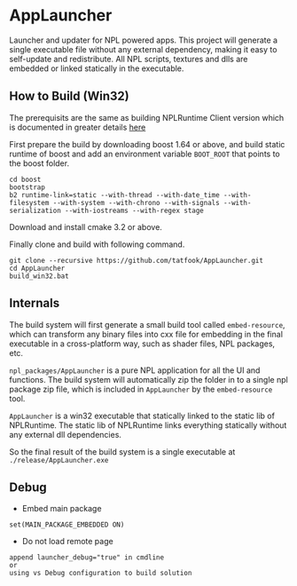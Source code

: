 # AppLauncher
Launcher and updater for NPL powered apps. This project will generate a single executable file 
without any external dependency, making it easy to self-update and redistribute. 
All NPL scripts, textures and dlls are embedded or linked statically in the executable.

## How to Build (Win32)
The prerequisits are the same as building NPLRuntime Client version which is documented 
in greater details [here](https://github.com/LiXizhi/NPLRuntime/wiki/InstallGuide#install-on-windows-from-source)

First prepare the build by downloading boost 1.64 or above, and build static runtime of boost and add
an environment variable `BOOT_ROOT` that points to the boost folder. 
```
cd boost
bootstrap
b2 runtime-link=static --with-thread --with-date_time --with-filesystem --with-system --with-chrono --with-signals --with-serialization --with-iostreams --with-regex stage
```

Download and install cmake 3.2 or above. 

Finally clone and build with following command. 
```
git clone --recursive https://github.com/tatfook/AppLauncher.git
cd AppLauncher
build_win32.bat
```

## Internals
The build system will first generate a small build tool called `embed-resource`, which can 
transform any binary files into cxx file for embedding in the final executable in a cross-platform
way, such as shader files, NPL packages, etc. 

`npl_packages/AppLauncher` is a pure NPL application for all the UI and functions. 
The build system will automatically zip the folder in to a single npl package zip file, which 
is included in `AppLauncher` by the `embed-resource` tool.

`AppLauncher` is a win32 executable that statically linked to the static lib of NPLRuntime. 
The static lib of NPLRuntime links everything statically without any external dll dependencies. 

So the final result of the build system is a single executable at `./release/AppLauncher.exe`
## Debug
- Embed main package
```
set(MAIN_PACKAGE_EMBEDDED ON)
```
- Do not load remote page
```
append launcher_debug="true" in cmdline
or
using vs Debug configuration to build solution
```
